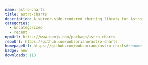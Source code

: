 ```yaml
---
name: astro-charts
title: astro-charts
description: A server-side-rendered charting library for Astro.
categories:
  - uncategorized
  - recent
npmUrl: https://www.npmjs.com/package/astro-charts
repoUrl: https://github.com/wobsoriano/astro-charts
homepageUrl: https://github.com/wobsoriano/astro-charts#readme
badge: new
downloads: 118
---
```

